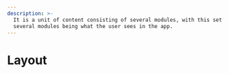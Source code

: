 ```yaml
---
description: >-
  It is a unit of content consisting of several modules, with this set of
  several modules being what the user sees in the app.
---
```


# Layout

